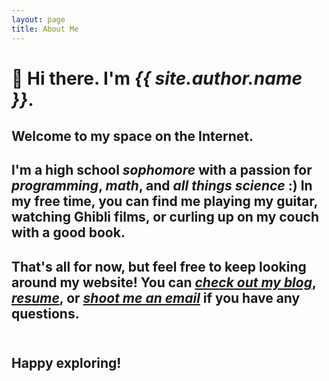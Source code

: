 ```yaml
---
layout: page
title: About Me
---
```


<div class="about-me">
    <h1>👋 Hi there. I'm <em class="blue-bold">{{ site.author.name }}</em>.</h1>
    <p></p>
    <h2>Welcome to my space on the Internet.</h2>
    <p></p>
    <h2>l'm a high school <em class="blue-bold">sophomore</em> with a passion for <em class="blue-bold"> programming</em>, 
    <em class="blue-bold">math</em>, and <em class="blue-bold" >all things science</em> :)
    In my free time, you can find me playing my guitar, watching Ghibli films, or curling up on my couch with a good book.
    </h2>
    <p></p>
    <h2>That's all for now, but feel free to keep looking around my website! You can <a href="/index.html" class="hover-underline-animation"><em class="blue">check out my blog</em></a>, 
        <a href="/resume.pdf" target="_blank" class="hover-underline-animation"><em class="blue">resume</em></a>, 
        or <a href="/contact/" class="hover-underline-animation"><em class="blue">shoot me an email</em></a> if you have any questions.</h2>
    <h2><br>Happy exploring!</h2>
</div>